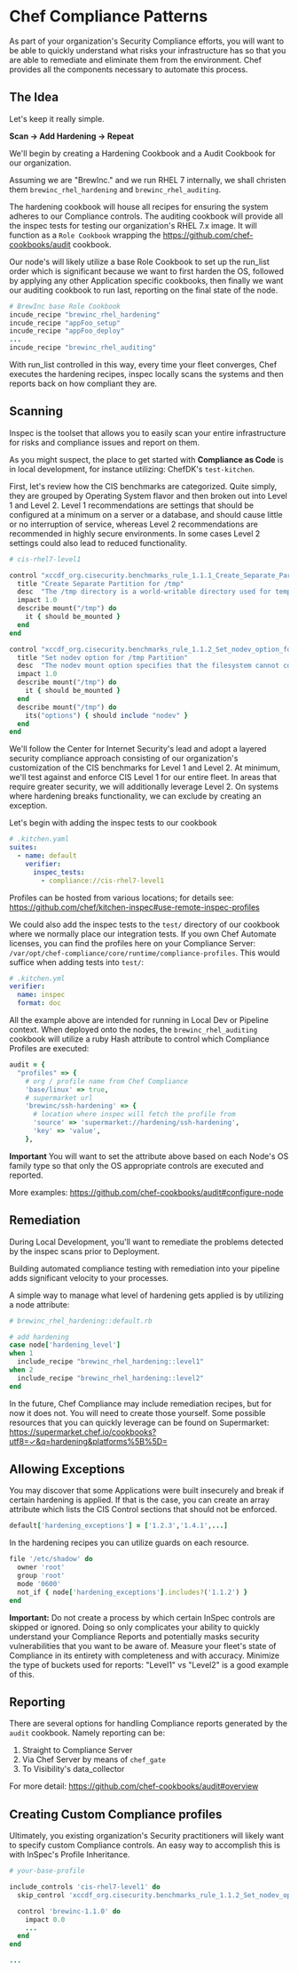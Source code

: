 # Chef Compliance Patterns

As part of your organization's Security Compliance efforts, you will want to be
able to quickly understand what risks your infrastructure has so that you are
able to remediate and eliminate them from the environment.  Chef provides all
the components necessary to automate this process.

## The Idea
Let's keep it really simple.

 **Scan -> Add Hardening -> Repeat**

We'll begin by creating a Hardening Cookbook and a Audit Cookbook for our
organization.

Assuming we are "BrewInc." and we run RHEL 7 internally, we shall christen them
`brewinc_rhel_hardening` and `brewinc_rhel_auditing`.

The hardening cookbook will house all recipes for ensuring the system adheres to
our Compliance controls. The auditing cookbook will provide all the inspec
tests for testing our organization's RHEL 7.x image. It will function as a
`Role Cookbook` wrapping the https://github.com/chef-cookbooks/audit cookbook.

Our node's will likely utilize a base Role Cookbook to set up the run_list order
which is significant because we want to first harden the OS, followed by
applying any other Application specific cookbooks, then finally we want our
auditing cookbook to run last, reporting on the final state of the node.

```ruby
# BrewInc base Role Cookbook
incude_recipe "brewinc_rhel_hardening"
incude_recipe "appFoo_setup"
incude_recipe "appFoo_deploy"
...
incude_recipe "brewinc_rhel_auditing"
```

With run_list controlled in this way, every time your fleet converges, Chef
executes the hardening recipes, inspec locally scans the systems and then
reports back on how compliant they are.

## Scanning
Inspec is the toolset that allows you to easily scan your entire infrastructure
for risks and compliance issues and report on them.

As you might suspect, the place to get started with **Compliance as Code** is in
local development, for instance utilizing: ChefDK's `test-kitchen`.

First, let's review how the CIS benchmarks are categorized.  Quite simply, they
are grouped by Operating System flavor and then broken out into Level 1 and
Level 2.  Level 1 recommendations are settings that should be configured at a
minimum on a server or a database, and should cause little or no interruption of
service, whereas Level 2 recommendations are recommended in highly secure
environments. In some cases Level 2 settings could also lead to reduced
functionality.

```ruby
# cis-rhel7-level1

control "xccdf_org.cisecurity.benchmarks_rule_1.1.1_Create_Separate_Partition_for_tmp" do
  title "Create Separate Partition for /tmp"
  desc  "The /tmp directory is a world-writable directory used for temporary storage by all users and some applications."
  impact 1.0
  describe mount("/tmp") do
    it { should be_mounted }
  end
end

control "xccdf_org.cisecurity.benchmarks_rule_1.1.2_Set_nodev_option_for_tmp_Partition" do
  title "Set nodev option for /tmp Partition"
  desc  "The nodev mount option specifies that the filesystem cannot contain special devices."
  impact 1.0
  describe mount("/tmp") do
    it { should be_mounted }
  end
  describe mount("/tmp") do
    its("options") { should include "nodev" }
  end
end
```

We'll follow the Center for Internet Security's lead and adopt a layered
security compliance approach consisting of our organization's customization of
the CIS benchmarks for Level 1 and Level 2. At minimum, we'll test against and
enforce CIS Level 1 for our entire fleet.  In areas that require greater
security, we will additionally leverage Level 2.  On systems where hardening
breaks functionality, we can exclude by creating an exception.

Let's begin with adding the inspec tests to our cookbook

```yaml
# .kitchen.yaml
suites:
  - name: default
    verifier:
      inspec_tests:
        - compliance://cis-rhel7-level1
```

Profiles can be hosted from various locations; for details see: https://github.com/chef/kitchen-inspec#use-remote-inspec-profiles

We could also add the inspec tests to the `test/` directory of our cookbook
where we normally place our integration tests. If you own Chef Automate
licenses, you can find the profiles here on your Compliance Server: `/var/opt/chef-compliance/core/runtime/compliance-profiles`.  This would suffice
when adding tests into `test/`:

```yaml
# .kitchen.yml
verifier:
  name: inspec
  format: doc
```

All the example above are intended for running in Local Dev or Pipeline context.
When deployed onto the nodes, the `brewinc_rhel_auditing` cookbook will utilize
a ruby Hash attribute to control which Compliance Profiles are executed:

```ruby
audit = {
  "profiles" => {
    # org / profile name from Chef Compliance
    'base/linux' => true,
    # supermarket url
    'brewinc/ssh-hardening' => {
      # location where inspec will fetch the profile from
      'source' => 'supermarket://hardening/ssh-hardening',
      'key' => 'value',
    },
```
**Important**
You will want to set the attribute above based on each Node's OS family type so
that only the OS appropriate controls are executed and reported.

More examples: https://github.com/chef-cookbooks/audit#configure-node

## Remediation
During Local Development, you'll want to remediate the problems detected by the
inspec scans prior to Deployment.

Building automated compliance testing with remediation into your pipeline adds
significant velocity to your processes.

A simple way to manage what level of hardening gets applied is by utilizing a
node attribute:

```ruby
# brewinc_rhel_hardening::default.rb

# add hardening
case node['hardening_level']
when 1
  include_recipe "brewinc_rhel_hardening::level1"
when 2
  include_recipe "brewinc_rhel_hardening::level2"
end
```

In the future, Chef Compliance may include remediation recipes, but for now it
does not.  You will need to create those yourself.  Some possible resources that
you can quickly leverage can be found on Supermarket: https://supermarket.chef.io/cookbooks?utf8=✓&q=hardening&platforms%5B%5D=


## Allowing Exceptions
You may discover that some Applications were built insecurely and break if
certain hardening is applied.  If that is the case, you can create an array
attribute which lists the CIS Control sections that should not be enforced.

```ruby
default['hardening_exceptions'] = ['1.2.3','1.4.1',...]
```

In the hardening recipes you can utilize guards on each resource.
```ruby
file '/etc/shadow' do
  owner 'root'
  group 'root'
  mode '0600'
  not_if { node['hardening_exceptions'].includes?('1.1.2') }
end
```

**Important:**
Do not create a process by which certain InSpec controls are skipped or ignored.
Doing so only complicates your ability to quickly understand your Compliance
Reports and potentially masks security vulnerabilities that you want to be
aware of. Measure your fleet's state of Compliance in its entirety with
completeness and with accuracy. Minimize the type of buckets used for reports:
"Level1" vs "Level2" is a good example of this.

## Reporting
There are several options for handling Compliance reports generated by the
`audit` cookbook.
Namely reporting can be:
 1. Straight to Compliance Server
 2. Via Chef Server by means of `chef_gate`
 3. To Visibility's data_collector

For more detail: https://github.com/chef-cookbooks/audit#overview

## Creating Custom Compliance profiles
Ultimately, you existing organization's Security practitioners will likely want
to specify custom Compliance controls.  An easy way to accomplish this is with
InSpec's Profile Inheritance.  

```ruby
# your-base-profile

include_controls 'cis-rhel7-level1' do
  skip_control 'xccdf_org.cisecurity.benchmarks_rule_1.1.2_Set_nodev_option_for_tmp_Partition'

  control 'brewinc-1.1.0' do
    impact 0.0
    ...
  end
end

...
```
